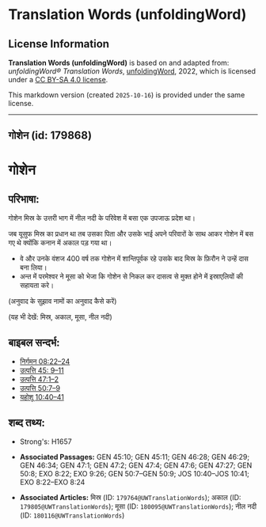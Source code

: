 # Translation Words (unfoldingWord)

## License Information

**Translation Words (unfoldingWord)** is based on and adapted from: _unfoldingWord® Translation Words_, [unfoldingWord](https://unfoldingword.org/utw), 2022, which is licensed under a [CC BY-SA 4.0 license](https://creativecommons.org/licenses/by-sa/4.0/legalcode.en).

This markdown version (created `2025-10-16`) is provided under the same license.



--------------------------------

## गोशेन (id: 179868)

गोशेन
=====

परिभाषा:
--------

गोशेन मिस्र के उत्तरी भाग में नील नदी के परिवेश में बसा एक उपजाऊ प्रदेश था।

जब यूसुफ मिस्र का प्रधान था तब उसका पिता और उसके भाई अपने परिवारों के साथ आकर गोशेन में बस गए थे क्योंकि कनान में अकाल पड़ गया था।

* वे और उनके वंशज 400 वर्ष तक गोशेन में शान्तिपूर्वक रहे उसके बाद मिस्र के फ़िरौन ने उन्हें दास बना लिया।
* अन्त में परमेश्वर ने मूसा को भेजा कि गोशेन से निकल कर दासत्व से मुक्त होने में इस्राएलियों की सहायता करे।

(अनुवाद के सुझाव नामों का अनुवाद कैसे करें)

(यह भी देखें: मिस्र, अकाल, मूसा, नील नदी)

बाइबल सन्दर्भ:
--------------

* [निर्गमन 08:22–24](https://ref.ly/Exod8:22-Exod8:24)
* [उत्पत्ति 45: 9–11](https://ref.ly/Gen45:0)
* [उत्पत्ति 47:1–2](https://ref.ly/Gen47:1-Gen47:2)
* [उत्पत्ति 50:7–9](https://ref.ly/Gen50:7-Gen50:9)
* [यहोशू 10:40–41](https://ref.ly/Josh10:40-Josh10:41)

शब्द तथ्य:
----------

* Strong's: H1657

* **Associated Passages:** GEN 45:10; GEN 45:11; GEN 46:28; GEN 46:29; GEN 46:34; GEN 47:1; GEN 47:2; GEN 47:4; GEN 47:6; GEN 47:27; GEN 50:8; EXO 8:22; EXO 9:26; GEN 50:7–GEN 50:9; JOS 10:40–JOS 10:41; EXO 8:22–EXO 8:24
* **Associated Articles:** मिस्र (ID: `179764@UWTranslationWords`); अकाल (ID: `179805@UWTranslationWords`); मूसा (ID: `180095@UWTranslationWords`); नील नदी (ID: `180116@UWTranslationWords`)

